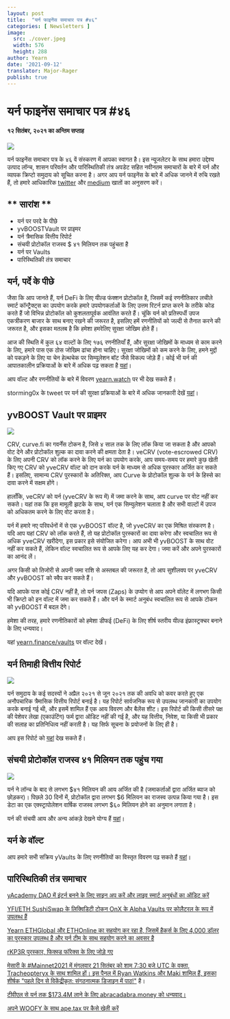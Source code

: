 ```yaml
---
layout: post
title:  "यर्न फाइनेंस समाचार पत्र #४६"
categories: [ Newsletters ]
image:
  src: ./cover.jpeg
  width: 576
  height: 288
author: Yearn
date: '2021-09-12'
translator: Major-Rager
publish: true
---
```


# यर्न फाइनेंस समाचार पत्र #४६ 
#### १२  सितंबर, २०२१  का अन्तिम सप्ताह


![](/_posts/_newsletters/Yearn-Finance-Newsletter-46/cover.jpeg?w=880&h=440)

यर्न फाइनेंस समाचार पत्र के ४६ वें संस्करण में आपका स्वागत है। इस न्यूजलेटर के साथ हमारा उद्देश्य उत्पाद लॉन्च, शासन परिवर्तन और पारिस्थितिकी तंत्र अपडेट सहित नवीनतम समाचारों के बारे में यर्न और व्यापक क्रिप्टो समुदाय को सूचित करना है। अगर आप यर्न फाइनेंस के बारे में अधिक जानने में रुचि रखते हैं, तो हमारे आधिकारिक [twitter](https://twitter.com/iearnfinance) और [medium](https://medium.com/iearn) खातों का अनुसरण करें।

## ** सारांश **

- यर्न पर परदे के पीछे  
- yvBOOSTVault पर प्राइमर  
- यर्न त्रैमासिक वित्तीय रिपोर्ट  
- संचयी प्रोटोकॉल राजस्व $ ४१ मिलियन तक पहुंचता है   
- यर्न पर Vaults  
- पारिस्थितिकी तंत्र समाचार
    

## **यर्न, पर्दे के पीछे**

जैसा कि आप जानते हैं, यर्न DeFi के लिए यील्ड फंक्शन प्रोटोकॉल है, जिसमें कई रणनीतिकार लचीले स्मार्ट कॉन्ट्रैक्ट्स का उपयोग करके हमारे उपयोगकर्ताओं के लिए उत्तम रिटर्न प्राप्त करने के तरीके कोड करते हैं जो विभिन्न प्रोटोकॉल को कुशलतापूर्वक आवंतित करते हैं। चूंकि यर्न को प्रतिस्पर्धी उपज एकत्रीकरण बाजार के साथ बनाए रखने की जरूरत है, इसलिए हमें रणनीतियों को जल्दी से तैनात करने की जरूरत है, और इसका मतलब है कि हमेशा हमरेलिए सुरक्षा जोखिम होते हैं।

आज की स्थिति में कुल ६४ वाल्टों के लिए १७६ रणनीतियाँ हैं, और सुरक्षा जोखिमों के माध्यम से काम करने के लिए, हमारे पास एक ठोस जोखिम ढांचा होना चाहिए। सुरक्षा जोखिमों को कम करने के लिए, हमने मुद्दों को पकड़ने के लिए या चेन हेल्थचेक पर सिम्युलेशन बॉट जैसे विकल्प जोड़े हैं। कोई भी यर्न की आपातकालीन प्रक्रियाओं के बारे में अधिक पढ़ सकता है [यहां](https://github.com/yearn/yearn-devdocs/blob/master/docs/developers/v2/EMERGENCY.md)।

आप वॉल्ट और रणनीतियों के बारे में विवरण [yearn.watch](https://yearn.watch/) पर भी देख सकते हैं।

storming0x के tweet पर यर्न की सुरक्षा प्रक्रियाओं के बारे में अधिक जानकारी देखें [यहां](https://twitter.com/storming0x/status/1436851219864059906)।

## **yvBOOST Vault पर प्राइमर**

![](/_posts/_newsletters/Yearn-Finance-Newsletter-46/image2.jpg)

CRV, curve.fi का गवर्नेंस टोकन है, जिसे ४ साल तक के लिए लॉक किया जा सकता है और आपको वोट देने और प्रोटोकॉल शुल्क का दावा करने की क्षमता देता है। veCRV (vote-escrowed CRV) के लिए अपनी CRV को लॉक करने के लिए यर्न का उपयोग करके, आप समय-समय पर हमारे कुछ खेती किए गए CRV को yveCRV वॉल्ट को दान करके यर्न के माध्यम से अधिक पुरस्कार अर्जित कर सकते हैं। इसलिए, सामान्य CRV पुरस्कारों के अतिरिक्त, आप Curve के प्रोटोकॉल शुल्क के यर्न के हिस्से का दावा करने में सक्षम होंगे।

हालाँकि, veCRV को यर्न (yveCRV के रूप में) में जमा करने के साथ, आप curve पर वोट नहीं कर सकते। यहां तक कि इस मामूली झटके के साथ, यर्न एक सिम्युलेशन चलाता है और सभी वाल्टों में उपज को अधिकतम करने के लिए वोट करता है।

यर्न में हमारे नए परिवर्धनों में से एक yvBOOST वॉल्ट है, जो yveCRV का एक मिश्रित संस्करण है। यदि आप यहां CRV को लॉक करते हैं, तो यह प्रोटोकॉल पुरस्कारों का दावा करेगा और स्वचालित रूप से अधिक yveCRV खरीदेगा, इस प्रकार इसे संयोजित करेगा। आप अभी भी yvBOOST के साथ वोट नहीं कर सकते हैं, लेकिन वॉल्ट स्वचालित रूप से आपके लिए यह कर देगा। जमा करें और अपने पुरस्कारों का आनंद लें।

अगर किसी को तिजोरी से अपनी जमा राशि से अस्तबल की जरूरत है, तो आप सुशीलवप पर yveCRV और yvBOOST को स्वैप कर सकते हैं।

यदि आपके पास कोई CRV नहीं है, तो यर्न जपस (Zaps) के उप्योग से आप अपने वॉलेट में लगभग किसी भी क्रिप्टो को इन वॉल्ट में जमा कर सकते हैं। और यर्न के स्मार्ट अनुबंध स्वचालित रूप से आपके टोकन को yvBOOST में बदल देंगे।

हमेशा की तरह, हमारे रणनीतिकारों को हमेशा डीफई (DeFi) के लिए शीर्ष स्तरीय यील्ड इंफ्रास्ट्रक्चर बनाने के लिए धन्यवाद।

यहां [yearn.finance/vaults](https://yearn.finance/vaults) पर वॉल्ट देखें।

## **यर्न तिमाही वित्तीय रिपोर्ट**

![](/_posts/_newsletters/Yearn-Finance-Newsletter-46/image3.jpg)

यर्न समुदाय के कई सदस्यों ने अप्रैल २०२१ से जून २०२१ तक की अवधि को कवर करते हुए एक अनौपचारिक त्रैमासिक वित्तीय रिपोर्ट बनाई है। यह रिपोर्ट सार्वजनिक रूप से उपलब्ध जानकारी का उपयोग करके बनाई गई थी, और इसमें शामिल हैं एक आय विवरण और बैलेंस शीट। इस रिपोर्ट की किसी तीसरे पक्ष की पेशेवर लेखा (एकाउंटिंग) फर्म द्वारा ऑडिट नहीं की गई है, और यह वित्तीय, निवेश, या किसी भी प्रकार की सलाह का प्रतिनिधित्व नहीं करती है। यह सिर्फ सूचना के प्रयोजनों के लिए ही है।

आप इस रिपोर्ट को [यहां](https://github.com/yearn/yearn-pm/blob/master/financials/reports/2021Q2-yearn-quarterly-report.pdf) देख सकते हैं।

## **संचयी प्रोटोकॉल राजस्व ४१ मिलियन तक पहुंच गया**

![](/_posts/_newsletters/Yearn-Finance-Newsletter-46/image4.jpg)

यर्न ने लॉन्च के बाद से लगभग $४१ मिलियन  की आय अर्जित की है (जमाकर्ताओं द्वारा अर्जित ब्याज को छोड़कर)। पिछले 30 दिनों में, प्रोटोकॉल द्वारा लगभग $6 मिलियन का राजस्व उत्पन्न किया गया है। इस डेटा का एक एक्स्ट्रापोलेशन वार्षिक राजस्व लगभग $६० मिलियन होने का अनुमान लगाता है।

यर्न की संचयी आय और अन्य आंकड़े देखने योग्य हैं [यहां](https://www.yfistats.com/)।

## **यर्न के वॉल्ट**

आप हमारे सभी सक्रिय yVaults के लिए रणनीतियों का विस्तृत विवरण पढ़ सकते हैं [यहां](https://medium.com/yearn-state-of-the-vaults/the-vaults-at-yearn-9237905ffed3)।

## **पारिस्थितिकी तंत्र समाचार**

[yAcademy DAO में इंटर्न बनने के लिए साइन अप करें और लाइव स्मार्ट अनुबंधों का ऑडिट करें](https://twitter.com/yAcademyDAO/status/1435866622556659717)

[YFI/ETH SushiSwap के लिक्विडिटी टोकन OnX के Alpha Vaults पर कोलैटरल के रूप में उपलब्ध हैं](https://twitter.com/OnXFinance/status/1435229990681972741)

[Yearn ETHGlobal और ETHOnline का सहयोग कर रहा है, जिसमें हैकर्स के लिए 4,000 डॉलर का पुरस्कार उपलब्ध है और यर्न टीम के साथ सहयोग करने का अवसर है](https://twitter.com/iearnfinance/status/1436302183545196546)

[rKP3R पुरस्कार, फिक्स्ड फॉरेक्स के लिए जोड़े गए](https://twitter.com/thekeep3r/status/1437402914474037256)

[मेसारी के #Mainnet2021 में मंगलवार 21 सितंबर को शाम 7:30 बजे UTC के वक्ता, Tracheopteryx के साथ शामिल हों। इस पैनल में Ryan Watkins और Maki शामिल हैं, इसका शीर्षक "पहले दिन से विकेंद्रीकृत: संगठनात्मक डिजाइन में पाठ!"](https://twitter.com/tracheopteryx/status/1436257062971977729) है।

[टीवीएल से यर्न तक $173.4M लाने के लिए abracadabra.money को धन्यवाद।](https://twitter.com/danielesesta/status/1437372628054982663)

[अपने WOOFY के साथ ape.tax पर कैसे खेती करें](https://twitter.com/ape_tax/status/1436908119817211913)


